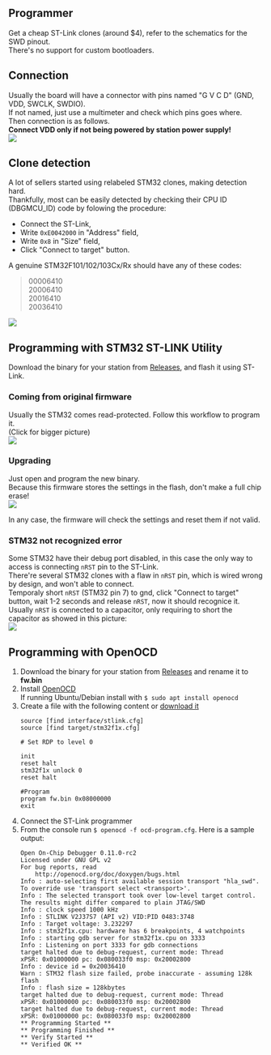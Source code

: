 ## Programmer

Get a cheap ST-Link clones (around $4), refer to the schematics for the SWD pinout.<br>
There's no support for custom bootloaders.

## Connection

Usually the board will have a connector with pins named "G V C D" (GND, VDD, SWCLK, SWDIO).<br>
If not named, just use a multimeter and check which pins goes where.<br>
Then connection is as follows.<br>
**Connect VDD only if not being powered by station power supply!**<br>
<img src="/Readme_files/stlink_connection.jpg?raw=true">

## Clone detection

A lot of sellers started using relabeled STM32 clones, making detection hard.<br>
Thankfully, most can be easily detected by checking their CPU ID (DBGMCU_ID) code by folowing the procedure:

- Connect the ST-Link,
- Write `0xE0042000` in "Address" field,
- Write `0x8` in "Size" field,
- Click "Connect to target" button.

A genuine STM32F101/102/103Cx/Rx should have any of these codes:

> 00006410<br>
> 20006410<br>
> 20016410<br>
> 20036410

<img src="/Readme_files/dbgmcu_id.png?raw=true">


## Programming with STM32 ST-LINK Utility

Download the binary for your station from [Releases](https://github.com/deividAlfa/stm32_soldering_iron_controller/releases), and flash it using ST-Link.

### Coming from original firmware

Usually the STM32 comes read-protected. Follow this workflow to program it.<br>
(Click for bigger picture)<br>
<img src="/Readme_files/st-link_programming.png?raw=true">

### Upgrading

Just open and program the new binary.<br>
Because this firmware stores the settings in the flash, don't make a full chip erase!<br>
<img src="/Readme_files/upgrade.png?raw=true"><br>

In any case, the firmware will check the settings and reset them if not valid.

### STM32 not recognized error
Some STM32 have their debug port disabled, in this case the only way to access is connecting `nRST` pin to the ST-Link.<br>
There're several STM32 clones with a flaw in `nRST` pin, which is wired wrong by design, and won't able to connect.<br>
Temporaly short `nRST` (STM32 pin 7) to gnd, click "Connect to target" button, wait 1-2 seconds and release `nRST`, now it should recognice it.<br>
Usually `nRST` is connected to a capacitor, only requiring to short the capacitor as showed in this picture:<br>
<img src="/Readme_files/stlink_force_rst.jpg?raw=true">


## Programming with OpenOCD

1. Download the binary for your station from [Releases](https://github.com/deividAlfa/stm32_soldering_iron_controller/releases) and rename it to **fw.bin**
1. Install [OpenOCD](https://openocd.org/)<br>
   If running Ubuntu/Debian install with `$ sudo apt install openocd`<br>
1. Create a file with the following content or [download it](/ocd-program.cfg?raw=true)
    ```
    source [find interface/stlink.cfg]
    source [find target/stm32f1x.cfg]

    # Set RDP to level 0

    init
    reset halt
    stm32f1x unlock 0
    reset halt

    #Program
    program fw.bin 0x08000000
    exit
    ```
1. Connect the ST-Link programmer
1. From the console run `$ openocd -f ocd-program.cfg`. Here is a sample output:
    ```
    Open On-Chip Debugger 0.11.0-rc2
    Licensed under GNU GPL v2
    For bug reports, read
        http://openocd.org/doc/doxygen/bugs.html
    Info : auto-selecting first available session transport "hla_swd". To override use 'transport select <transport>'.
    Info : The selected transport took over low-level target control. The results might differ compared to plain JTAG/SWD
    Info : clock speed 1000 kHz
    Info : STLINK V2J37S7 (API v2) VID:PID 0483:3748
    Info : Target voltage: 3.232297
    Info : stm32f1x.cpu: hardware has 6 breakpoints, 4 watchpoints
    Info : starting gdb server for stm32f1x.cpu on 3333
    Info : Listening on port 3333 for gdb connections
    target halted due to debug-request, current mode: Thread
    xPSR: 0x01000000 pc: 0x080033f0 msp: 0x20002800
    Info : device id = 0x20036410
    Warn : STM32 flash size failed, probe inaccurate - assuming 128k flash
    Info : flash size = 128kbytes
    target halted due to debug-request, current mode: Thread
    xPSR: 0x01000000 pc: 0x080033f0 msp: 0x20002800
    target halted due to debug-request, current mode: Thread
    xPSR: 0x01000000 pc: 0x080033f0 msp: 0x20002800
    ** Programming Started **
    ** Programming Finished **
    ** Verify Started **
    ** Verified OK **
    ```
